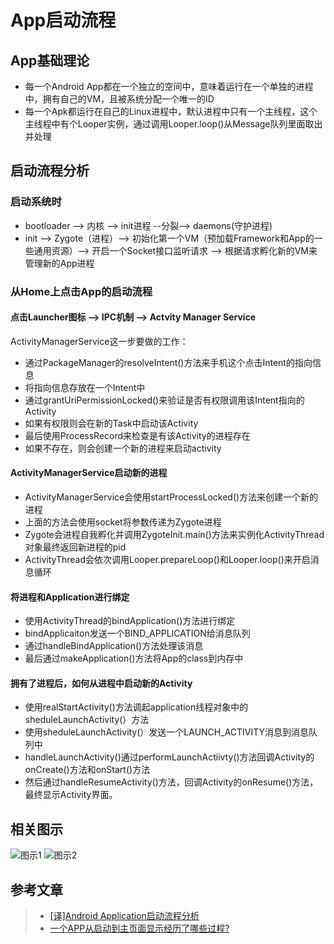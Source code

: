 # App启动流程
## App基础理论
* 每一个Android App都在一个独立的空间中，意味着运行在一个单独的进程中，拥有自己的VM，且被系统分配一个唯一的ID
* 每一个Apk都运行在自己的Linux进程中，默认进程中只有一个主线程，这个主线程中有个Looper实例，通过调用Looper.loop()从Message队列里面取出并处理

## 启动流程分析
### 启动系统时
* bootloader --> 内核 --> init进程 --分裂--> daemons(守护进程)
* init --> Zygote（进程）--> 初始化第一个VM（预加载Framework和App的一些通用资源）--> 开启一个Socket接口监听请求 --> 根据请求孵化新的VM来管理新的App进程

### 从Home上点击App的启动流程
#### 点击Launcher图标 --> IPC机制 --> Actvity Manager Service
ActivityManagerService这一步要做的工作：
* 通过PackageManager的resolveIntent()方法来手机这个点击Intent的指向信息
* 将指向信息存放在一个Intent中
* 通过grantUriPermissionLocked()来验证是否有权限调用该Intent指向的Activity
* 如果有权限则会在新的Task中启动该Activity
* 最后使用ProcessRecord来检查是有该Activity的进程存在
* 如果不存在，则会创建一个新的进程来启动activity
#### ActivityManagerService启动新的进程
* ActivityManagerService会使用startProcessLocked()方法来创建一个新的进程
* 上面的方法会使用socket将参数传递为Zygote进程
* Zygote会进程自我孵化并调用ZygoteInit.main()方法来实例化ActivityThread对象最终返回新进程的pid
* ActivityThread会依次调用Looper.prepareLoop()和Looper.loop()来开启消息循环
#### 将进程和Application进行绑定
* 使用ActivityThread的bindApplication()方法进行绑定
* bindApplicaiton发送一个BIND_APPLICATION给消息队列
* 通过handleBindApplication()方法处理该消息
* 最后通过makeApplication()方法将App的class到内存中
#### 拥有了进程后，如何从进程中启动新的Activity
* 使用realStartActivity()方法调起application线程对象中的sheduleLaunchActivity(）方法
* 使用sheduleLaunchActivity(）发送一个LAUNCH_ACTIVITY消息到消息队列中
* handleLaunchActivity()通过performLaunchActiivty()方法回调Activity的onCreate()方法和onStart()方法
* 然后通过handleResumeActivity()方法，回调Activity的onResume()方法，最终显示Activity界面。
## 相关图示
![图示1](https://github.com/MaosanDao/AndroidQuickCheckList/blob/master/start_process_1.jpg)
![图示2](https://github.com/MaosanDao/AndroidQuickCheckList/blob/master/start_process_2.png)
## 参考文章
>* [[译]Android Application启动流程分析](https://www.jianshu.com/p/a5532ecc8377)
>* [一个APP从启动到主页面显示经历了哪些过程?](https://www.jianshu.com/p/a72c5ccbd150)


